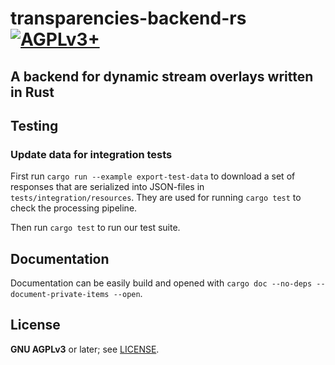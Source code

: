 # transparencies-backend-rs [![AGPLv3+](https://www.gnu.org/graphics/agplv3-88x31.png)](https://www.gnu.org/licenses/agpl.txt)

## A backend for dynamic stream overlays written in Rust

## Testing

### Update data for integration tests

First run `cargo run --example export-test-data` to download a set of responses that
are serialized into JSON-files in `tests/integration/resources`. They are used
for running `cargo test` to check the processing pipeline.

Then run `cargo test` to run our test suite.

## Documentation

Documentation can be easily build and opened with `cargo doc --no-deps
--document-private-items --open`.

## License

**GNU AGPLv3** or later; see [LICENSE](LICENSE).
